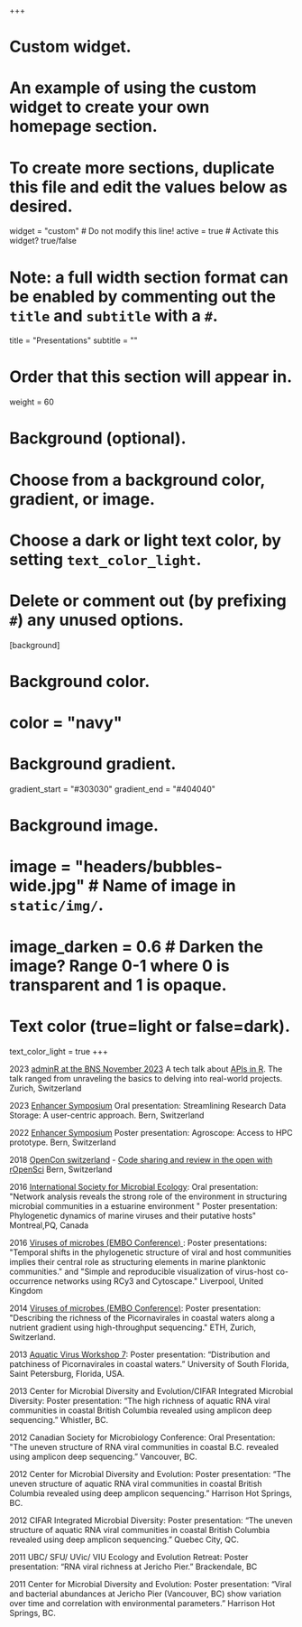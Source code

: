 +++
# Custom widget.
# An example of using the custom widget to create your own homepage section.
# To create more sections, duplicate this file and edit the values below as desired.
widget = "custom"  # Do not modify this line!
active = true  # Activate this widget? true/false

# Note: a full width section format can be enabled by commenting out the `title` and `subtitle` with a `#`.
title = "Presentations"
subtitle = ""

# Order that this section will appear in.
weight = 60

# Background (optional).
#   Choose from a background color, gradient, or image.
#   Choose a dark or light text color, by setting `text_color_light`.
#   Delete or comment out (by prefixing `#`) any unused options.
[background]
  # Background color.
  # color = "navy"
  
  # Background gradient.
   gradient_start = "#303030"
   gradient_end = "#404040"
  
  # Background image.
 # image = "headers/bubbles-wide.jpg"  # Name of image in `static/img/`.
 # image_darken = 0.6  # Darken the image? Range 0-1 where 0 is transparent and 1 is opaque.

  # Text color (true=light or false=dark).
  text_color_light = true
+++

2023 [adminR at the BNS November 2023](https://www.meetup.com/adminr/events/296988080/) A tech talk about [APIs in R](https://github.com/jooolia/20231130_adminR_APIs_with_R_intro). The talk ranged from unraveling the basics to delving into real-world projects.
Zurich, Switzerland

2023 [Enhancer Symposium](https://symposium2023.enhancer.ch/) Oral presentation: Streamlining Research Data Storage: A user-centric approach. 
Bern, Switzerland

2022 [Enhancer Symposium](https://symposium2022.enhancer.ch/) Poster presentation: Agroscope: Access to HPC prototype.
Bern, Switzerland

2018 [OpenCon switzerland](https://openconswiss.github.io/) - [Code sharing and review in the open with rOpenSci](https://www.slideshare.net/jgustavsen/code-sharing-and-review-in-the-open-with-ropensci-115742181) 
Bern, Switzerland

2016 [International Society for Microbial Ecology](https://www.isme-microbes.org/isme16): Oral presentation: "Network analysis reveals the strong role of the environment in structuring microbial communities in a estuarine environment "
Poster presentation: Phylogenetic dynamics of marine viruses and their putative hosts"
Montreal,PQ, Canada

2016 [Viruses of microbes (EMBO Conference) ](http://events.embo.org/16-virus-microbe/): Poster presentations: "Temporal shifts in the phylogenetic structure of viral and host communities implies their central role as structuring elements in marine planktonic communities." and "Simple and reproducible visualization of virus-host co-occurrence networks using RCy3 and Cytoscape."
Liverpool, United Kingdom

2014 [Viruses of microbes (EMBO Conference)](http://events.embo.org/14-virus-microbe/): Poster presentation: "Describing the richness of the Picornavirales in coastal waters along a nutrient gradient using high-throughput sequencing." ETH, Zurich, Switzerland. 

2013 [Aquatic Virus Workshop 7](http://www.aquaticviralworkshop7.com/): Poster presentation: “Distribution and patchiness of Picornavirales in coastal waters.” University of South Florida, Saint Petersburg, Florida, USA.

2013 Center for Microbial Diversity and Evolution/CIFAR Integrated Microbial Diversity:  Poster presentation: “The high richness of aquatic RNA viral communities in coastal British Columbia revealed using amplicon deep  sequencing.” Whistler, BC.

2012 Canadian Society for Microbiology Conference: Oral Presentation: "The uneven structure of RNA viral communities in coastal B.C. revealed using amplicon deep sequencing.” Vancouver, BC.

2012 Center for Microbial Diversity and Evolution:  Poster presentation: “The uneven structure of aquatic RNA viral communities in coastal British Columbia revealed using deep amplicon sequencing.” Harrison Hot Springs, BC.

2012 CIFAR Integrated Microbial Diversity: Poster presentation: “The uneven structure of aquatic RNA viral communities in coastal British Columbia revealed  using deep amplicon sequencing.”  Quebec City, QC.

2011 UBC/ SFU/ UVic/ VIU Ecology and Evolution Retreat: Poster presentation: “RNA viral richness at Jericho Pier.”  Brackendale, BC

2011 Center for Microbial Diversity and Evolution:  Poster presentation: “Viral and bacterial abundances at Jericho Pier (Vancouver, BC) show variation over time and correlation with environmental parameters.” Harrison Hot Springs, BC.

